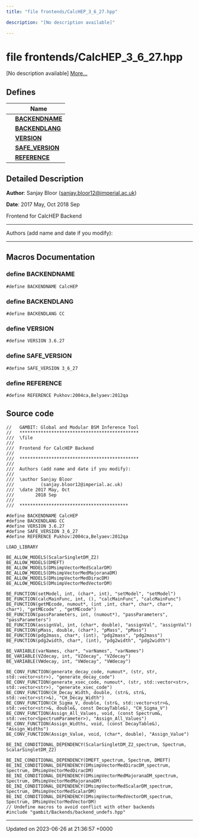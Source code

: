```yaml
---
title: "file frontends/CalcHEP_3_6_27.hpp"

description: "[No description available]"

---
```


# file frontends/CalcHEP_3_6_27.hpp

[No description available] [More...](#detailed-description)

## Defines

|                | Name           |
| -------------- | -------------- |
|  | **[BACKENDNAME](/documentation/code/files/calchep__3__6__27_8hpp/#define-backendname)**  |
|  | **[BACKENDLANG](/documentation/code/files/calchep__3__6__27_8hpp/#define-backendlang)**  |
|  | **[VERSION](/documentation/code/files/calchep__3__6__27_8hpp/#define-version)**  |
|  | **[SAFE_VERSION](/documentation/code/files/calchep__3__6__27_8hpp/#define-safe-version)**  |
|  | **[REFERENCE](/documentation/code/files/calchep__3__6__27_8hpp/#define-reference)**  |

## Detailed Description


**Author**: Sanjay Bloor ([sanjay.bloor12@imperial.ac.uk](mailto:sanjay.bloor12@imperial.ac.uk)) 

**Date**: 2017 May, Oct 2018 Sep

Frontend for CalcHEP Backend



------------------

Authors (add name and date if you modify):



------------------




## Macros Documentation

### define BACKENDNAME

```
#define BACKENDNAME CalcHEP
```


### define BACKENDLANG

```
#define BACKENDLANG CC
```


### define VERSION

```
#define VERSION 3.6.27
```


### define SAFE_VERSION

```
#define SAFE_VERSION 3_6_27
```


### define REFERENCE

```
#define REFERENCE Pukhov:2004ca,Belyaev:2012qa
```


## Source code

```
//   GAMBIT: Global and Modular BSM Inference Tool
//   *********************************************
///  \file
///
///  Frontend for CalcHEP Backend
///
///  *********************************************
///
///  Authors (add name and date if you modify):
///
///  \author Sanjay Bloor
///          (sanjay.bloor12@imperial.ac.uk)
///  \date 2017 May, Oct
///        2018 Sep
///
///  *****************************************

#define BACKENDNAME CalcHEP
#define BACKENDLANG CC
#define VERSION 3.6.27
#define SAFE_VERSION 3_6_27
#define REFERENCE Pukhov:2004ca,Belyaev:2012qa

LOAD_LIBRARY

BE_ALLOW_MODELS(ScalarSingletDM_Z2)
BE_ALLOW_MODELS(DMEFT)
BE_ALLOW_MODELS(DMsimpVectorMedScalarDM)
BE_ALLOW_MODELS(DMsimpVectorMedMajoranaDM)
BE_ALLOW_MODELS(DMsimpVectorMedDiracDM)
BE_ALLOW_MODELS(DMsimpVectorMedVectorDM)

BE_FUNCTION(setModel, int, (char*, int), "setModel", "setModel")
BE_FUNCTION(calcMainFunc, int, (), "calcMainFunc", "calcMainFunc")
BE_FUNCTION(getMEcode, numout*, (int ,int, char*, char*, char*, char*), "getMEcode" , "getMEcode")
BE_FUNCTION(passParameters, int, (numout*), "passParameters", "passParameters")
BE_FUNCTION(assignVal, int, (char*, double), "assignVal", "assignVal")
BE_FUNCTION(pMass, double, (char*), "pMass", "pMass")
BE_FUNCTION(pdg2mass, char*, (int), "pdg2mass", "pdg2mass")
BE_FUNCTION(pdg2width, char*, (int), "pdg2width", "pdg2width")

BE_VARIABLE(varNames, char*, "varNames", "varNames")
BE_VARIABLE(VZdecay, int, "VZdecay", "VZdecay")
BE_VARIABLE(VWdecay, int, "VWdecay", "VWdecay")

BE_CONV_FUNCTION(generate_decay_code, numout*, (str, str, std::vector<str>), "generate_decay_code")
BE_CONV_FUNCTION(generate_xsec_code, numout*, (str, std::vector<str>, std::vector<str>), "generate_xsec_code")
BE_CONV_FUNCTION(CH_Decay_Width, double, (str&, str&, std::vector<str>&), "CH_Decay_Width")
BE_CONV_FUNCTION(CH_Sigma_V, double, (str&, std::vector<str>&, std::vector<str>&, double&, const DecayTable&), "CH_Sigma_V")
BE_CONV_FUNCTION(Assign_All_Values, void, (const Spectrum&, std::vector<SpectrumParameter>), "Assign_All_Values")
BE_CONV_FUNCTION(Assign_Widths, void, (const DecayTable&), "Assign_Widths")
BE_CONV_FUNCTION(Assign_Value, void, (char*, double), "Assign_Value")

BE_INI_CONDITIONAL_DEPENDENCY(ScalarSingletDM_Z2_spectrum, Spectrum, ScalarSingletDM_Z2)

BE_INI_CONDITIONAL_DEPENDENCY(DMEFT_spectrum, Spectrum, DMEFT)
BE_INI_CONDITIONAL_DEPENDENCY(DMsimpVectorMedDiracDM_spectrum, Spectrum, DMsimpVectorMedDiracDM)
BE_INI_CONDITIONAL_DEPENDENCY(DMsimpVectorMedMajoranaDM_spectrum, Spectrum, DMsimpVectorMedMajoranaDM)
BE_INI_CONDITIONAL_DEPENDENCY(DMsimpVectorMedScalarDM_spectrum, Spectrum, DMsimpVectorMedScalarDM)
BE_INI_CONDITIONAL_DEPENDENCY(DMsimpVectorMedVectorDM_spectrum, Spectrum, DMsimpVectorMedVectorDM)
// Undefine macros to avoid conflict with other backends
#include "gambit/Backends/backend_undefs.hpp"
```


-------------------------------

Updated on 2023-06-26 at 21:36:57 +0000
